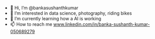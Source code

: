 - 👋 Hi, I’m @bankasushanthkumar
- 👀 I’m interested in data science, photography, riding bikes
- 🌱 I’m currently learning how a AI is working
- 📫 How to reach me www.linkedin.com/in/banka-sushanth-kumar-050689279

<!---
bankasushanthkumar/bankasushanthkumar is a ✨ special ✨ repository because its `README.md` (this file) appears on your GitHub profile.
You can click the Preview link to take a look at your changes.
--->
